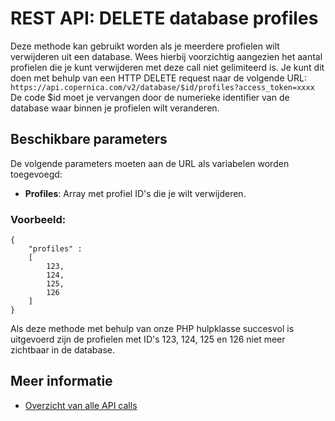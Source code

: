 # REST API: DELETE database profiles
Deze methode kan gebruikt worden als je meerdere profielen wilt verwijderen uit een database. Wees hierbij voorzichtig aangezien het aantal profielen die je kunt verwijderen met deze call niet gelimiteerd is.
Je kunt dit doen met behulp van een HTTP DELETE request naar de volgende URL:
`https://api.copernica.com/v2/database/$id/profiles?access_token=xxxx`
De code $id moet je vervangen door de numerieke identifier van de database waar binnen je profielen wilt veranderen. 
## Beschikbare parameters
De volgende parameters moeten aan de URL als variabelen worden toegevoegd:
* **Profiles**: Array met profiel ID's die je wilt verwijderen.

### Voorbeeld:
```
{
	"profiles" : 
	[
		123,
		124,
		125,
		126
	]
}
```
Als deze methode met behulp van onze PHP hulpklasse succesvol is uitgevoerd zijn de profielen met ID's 123, 124, 125 en 126 niet meer zichtbaar in de database.

## Meer informatie
* [Overzicht van alle API calls](./rest-api.md)
